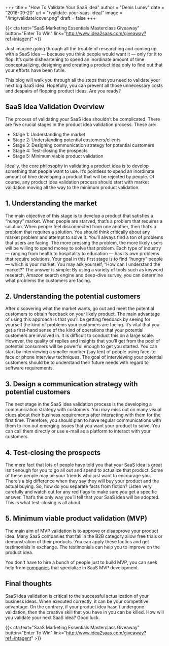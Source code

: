 +++
title = "How To Validate Your SaaS idea"
author = "Denis Lunev"
date = "2016-09-20"
url = "/validate-your-saas-idea/"
image = "/img/validate/cover.png"
draft = false
+++


{{< cta text="SaaS Marketing Essentials Masterclass Giveaway" button="Enter To Win" link="http://www.idea2saas.com/giveaway?ref=intagent" >}}

Just imagine going through all the trouble of researching and coming up with a SaaS idea — because you think people would want it — only for it to flop. It’s quite disheartening to spend an inordinate amount of time conceptualizing, designing and creating a product idea only to find out that your efforts have been futile. 

This blog will walk you through all the steps that you need to validate your next big SaaS idea. Hopefully, you can prevent all those unnecessary costs and despairs of flopping product ideas. Are you ready?
## SaaS Idea Validation Overview
The process of validating your SaaS idea shouldn’t be complicated. There are five crucial stages in the product idea validation process. These are:

* Stage 1: Understanding the market
* Stage 2: Understanding potential customers/clients
* Stage 3: Designing communication strategy for potential customers
* Stage 4: Test-closing the prospects
* Stage 5: Minimum viable product validation

Ideally, the core philosophy in validating a product idea is to develop something that people want to use. It’s pointless to spend an inordinate amount of time developing a product that will be rejected by people. Of course, any product idea validation process should start with market validation moving all the way to the minimum product validation. 

## 1. Understanding the market 
The main objective of this stage is to develop a product that satisfies a “hungry” market. When people are starved, that’s a problem that requires a solution. When people feel disconnected from one another, then that’s a problem that requires a solution. You should think critically about any market problem and attempt to solve it. 
You’ll always find a ton of problems that users are facing. The more pressing the problem, the more likely users will be willing to spend money to solve that problem. Each type of industry — ranging from health to hospitality to education — has its own problems that require solutions. Your goal in this first stage is to find “hungry” people — which is your market. 
You may ask yourself, “How can I understand the market?”
The answer is simple: By using a variety of tools such as keyword research, Amazon search engine and deep-dive survey, you can determine what problems the customers are facing. 

## 2. Understanding the potential customers
After discovering what the market wants, go out and meet the potential customers to obtain feedback on your likely product. The main advantage of using this approach is that you’ll be getting feedback by seeing for yourself the kind of problems your customers are facing. It’s vital that you get a first-hand sense of the kind of operations that your potential customers are involved in. 
It is difficult to conduct this on a large scale. However, the quality of replies and insights that you’ll get from the pool of potential consumers will be powerful enough to get you started. You can start by interviewing a smaller number (say ten) of people using face-to-face or phone interview techniques. The goal of interviewing your potential customers should be to understand their future needs with regard to software requirements. 

## 3. Design a communication strategy with potential customers
The next stage in the SaaS idea validation process is the developing a communication strategy with customers. You may miss out on many visual clues about their business requirements after interacting with them for the first time. Therefore, you should plan to have regular communications with them to iron out emerging issues that you want your product to solve. You can call them directly or use e-mail as a platform to interact with your customers. 

## 4. Test-closing the prospects
The mere fact that lots of people have told you that your SaaS idea is great isn’t enough for you to go all out and spend to actualize that product. Some of these people may be your friends who just want to encourage you. There’s a big difference when they say they will buy your product and the actual buying. 
So, how do you separate facts from fiction?
Listen very carefully and watch out for any red flags to make sure you get a specific answer. That’s the only way you’ll tell that your SaaS idea will be adopted. This is what test-closing is all about. 

## 5. Minimum viable product validation (MVP)
The main aim of MVP validation is to approve or disapprove your product idea. Many SaaS companies that fall in the B2B category allow free trials or demonstration of their products. You can apply these tactics and get testimonials in exchange. The testimonials can help you to improve on the product idea. 

You don't have to hire a bunch of people just to build MVP, you can seek help from <a href="http://idea2saas.com">companies</a> that specialize in SaaS MVP development. 

## Final thoughts
SaaS idea validation is critical to the successful actualization of your business ideas. When executed correctly, it can be your competitive advantage. On the contrary, if your product idea hasn’t undergone validation, then the creative skill that you have in you can be killed. How will you validate your next SaaS idea? Good luck.

{{< cta text="SaaS Marketing Essentials Masterclass Giveaway" button="Enter To Win" link="http://www.idea2saas.com/giveaway?ref=intagent" >}}



